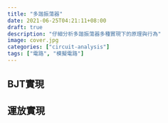 ```yaml
---
title: "多諧振蕩器"
date: 2021-06-25T04:21:11+08:00
draft: true
description: "仔細分析多諧振蕩器多種實現下的原理與行為"
image: cover.jpg
categories: ["circuit-analysis"]
tags: ["電路", "模擬電路"]
---
```


## BJT實現

## 運放實現
